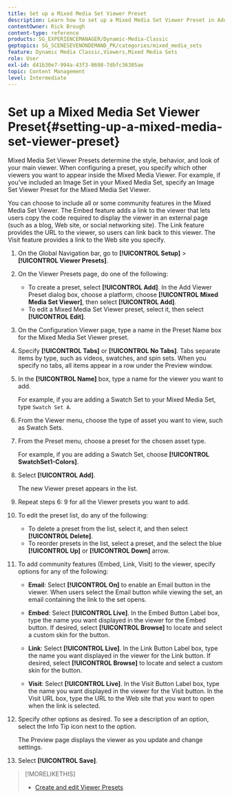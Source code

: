```yaml
---
title: Set up a Mixed Media Set Viewer Preset
description: Learn how to set up a Mixed Media Set Viewer Preset in Adobe Dynamic Media Classic.
contentOwner: Rick Brough
content-type: reference
products: SG_EXPERIENCEMANAGER/Dynamic-Media-Classic
geptopics: SG_SCENESEVENONDEMAND_PK/categories/mixed_media_sets
feature: Dynamic Media Classic,Viewers,Mixed Media Sets
role: User
exl-id: d41b30e7-994a-43f3-8698-7dbfc36305ae
topic: Content Management
level: Intermediate
---
```

# Set up a Mixed Media Set Viewer Preset{#setting-up-a-mixed-media-set-viewer-preset}

Mixed Media Set Viewer Presets determine the style, behavior, and look of your main viewer. When configuring a preset, you specify which other viewers you want to appear inside the Mixed Media Viewer. For example, if you've included an Image Set in your Mixed Media Set, specify an Image Set Viewer Preset for the Mixed Media Set Viewer.

You can choose to include all or some community features in the Mixed Media Set Viewer. The Embed feature adds a link to the viewer that lets users copy the code required to display the viewer in an external page (such as a blog, Web site, or social networking site). The Link feature provides the URL to the viewer, so users can link back to this viewer. The Visit feature provides a link to the Web site you specify.

1. On the Global Navigation bar, go to **[!UICONTROL Setup]** > **[!UICONTROL Viewer Presets]**.
1. On the Viewer Presets page, do one of the following:

    * To create a preset, select **[!UICONTROL Add]**. In the Add Viewer Preset dialog box, choose a platform, choose **[!UICONTROL Mixed Media Set Viewer]**, then select **[!UICONTROL Add]**.
    * To edit a Mixed Media Set Viewer preset, select it, then select **[!UICONTROL Edit]**.

1. On the Configuration Viewer page, type a name in the Preset Name box for the Mixed Media Set Viewer preset.
1. Specify **[!UICONTROL Tabs]** or **[!UICONTROL No Tabs]**. Tabs separate items by type, such as videos, swatches, and spin sets. When you specify no tabs, all items appear in a row under the Preview window.
1. In the **[!UICONTROL Name]** box, type a name for the viewer you want to add.

   For example, if you are adding a Swatch Set to your Mixed Media Set, type `Swatch Set A`.

1. From the Viewer menu, choose the type of asset you want to view, such as Swatch Sets. 
1. From the Preset menu, choose a preset for the chosen asset type.

   For example, if you are adding a Swatch Set, choose **[!UICONTROL SwatchSet1-Colors]**.

1. Select **[!UICONTROL Add]**.

   The new Viewer preset appears in the list.

1. Repeat steps 6: 9 for all the Viewer presets you want to add.
1. To edit the preset list, do any of the following:

    * To delete a preset from the list, select it, and then select **[!UICONTROL Delete]**.
    * To reorder presets in the list, select a preset, and the select the blue **[!UICONTROL Up]** or **[!UICONTROL Down]** arrow.

1. To add community features (Embed, Link, Visit) to the viewer, specify options for any of the following:

   * **Email**: Select **[!UICONTROL On]** to enable an Email button in the viewer. When users select the Email button while viewing the set, an email containing the link to the set opens.

   * **Embed**: Select **[!UICONTROL Live]**. In the Embed Button Label box, type the name you want displayed in the viewer for the Embed button. If desired, select **[!UICONTROL Browse]** to locate and select a custom skin for the button.

   * **Link**: Select **[!UICONTROL Live]**. In the Link Button Label box, type the name you want displayed in the viewer for the Link button. If desired, select **[!UICONTROL Browse]** to locate and select a custom skin for the button.

   * **Visit**: Select **[!UICONTROL Live]**. In the Visit Button Label box, type the name you want displayed in the viewer for the Visit button. In the Visit URL box, type the URL to the Web site that you want to open when the link is selected.

1. Specify other options as desired. To see a description of an option, select the Info Tip icon next to the option.

   The Preview page displays the viewer as you update and change settings.

1. Select **[!UICONTROL Save]**.

>[!MORELIKETHIS]
>
>* [Create and edit Viewer Presets](application-setup.md#adding_and_editing_viewer_presets)
